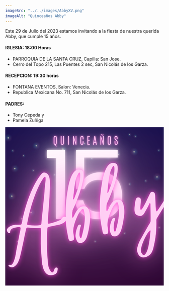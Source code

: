 ```yaml
---
imageSrc: "../../images/AbbyXV.png"
imageAlt: "Quinceaños Abby"
---
```


Este 29 de Julio del 2023 estamos invitando a la fiesta de nuestra querida Abby, que cumple 15 años.

#### IGLESIA: 18:00 Horas

  - PARROQUIA DE LA SANTA CRUZ, Capilla: San Jose. 
  - Cerro del Topo 215, Las Puentes 2 sec, San Nicolás de los Garza.

#### RECEPCION: 19:30 horas

   - FONTANA EVENTOS, Salon: Venecia.
   - Republica Mexicana No. 711, San Nicolás de los Garza.

#### PADRES: 
  - Tony Cepeda y 
  - Pamela Zuñiga


![This is the alt tag.](../../images/avatar.png "This is a markdown [caption](https://konstantin.digital).")